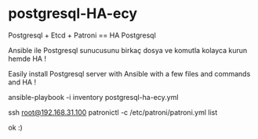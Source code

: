 # postgresql-HA-ecy
Postgresql + Etcd + Patroni == HA Postgresql 


Ansible ile Postgresql sunucusunu birkaç dosya ve komutla kolayca kurun hemde HA !

Easily install Postgresql server with Ansible with a few files and commands and HA !


ansible-playbook -i inventory postgresql-ha-ecy.yml

ssh root@192.168.31.100
patronictl -c /etc/patroni/patroni.yml list

ok :)
